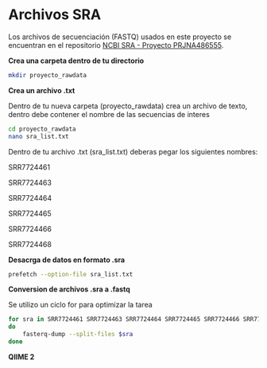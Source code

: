 # **Archivos SRA**

Los archivos de secuenciación (FASTQ) usados en este proyecto se encuentran en el repositorio 
[NCBI SRA - Proyecto PRJNA486555](https://www.ncbi.nlm.nih.gov/sra/?term=PRJNA486555).

**Crea una carpeta dentro de tu directorio**
``` bash
mkdir proyecto_rawdata
```

**Crea un archivo .txt**

Dentro de tu nueva carpeta (proyecto_rawdata) crea un archivo de texto, dentro debe contener el nombre de las secuencias de interes
``` bash
cd proyecto_rawdata
nano sra_list.txt 
```
Dentro de tu archivo .txt (sra_list.txt) deberas pegar los siguientes nombres: 

SRR7724461 

SRR7724463 

SRR7724464 

SRR7724465 

SRR7724466 

SRR7724468

**Desacrga de datos en formato .sra**
``` bash
prefetch --option-file sra_list.txt
```

**Conversion de archivos .sra a .fastq**

Se utilizo un ciclo for para optimizar la tarea
``` bash
for sra in SRR7724461 SRR7724463 SRR7724464 SRR7724465 SRR7724466 SRR7724468
do
    fasterq-dump --split-files $sra
done
```

**QIIME 2**
